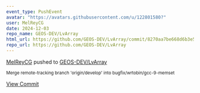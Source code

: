 ```yaml
---
event_type: PushEvent
avatar: "https://avatars.githubusercontent.com/u/122801580?"
user: MelReyCG
date: 2024-12-03
repo_name: GEOS-DEV/LvArray
html_url: https://github.com/GEOS-DEV/LvArray/commit/8270aa7be668d6b3e5cd2ead8a3704fd6cff9c5f
repo_url: https://github.com/GEOS-DEV/LvArray
---
```


<a href='https://github.com/MelReyCG' target='_blank'>MelReyCG</a> pushed to <a href='https://github.com/GEOS-DEV/LvArray' target='_blank'>GEOS-DEV/LvArray</a>

<small>Merge remote-tracking branch 'origin/develop' into bugfix/wrtobin/gcc-9-memset</small>

<a href='https://github.com/GEOS-DEV/LvArray/commit/8270aa7be668d6b3e5cd2ead8a3704fd6cff9c5f' target='_blank'>View Commit</a>